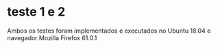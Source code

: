 # teste 1 e 2

 Ambos os testes foram implementados e executados no Ubuntu 18.04 e navegador Mozilla Firefox 61.0.1
